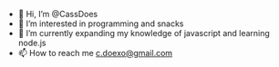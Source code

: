 - 👋 Hi, I’m @CassDoes
- 👀 I’m interested in programming and snacks
- 🌱 I’m currently expanding my knowledge of javascript and learning node.js
- 📫 How to reach me c.doexo@gmail.com

